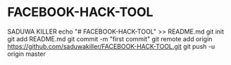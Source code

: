 # FACEBOOK-HACK-TOOL
SADUWA KILLER
echo "# FACEBOOK-HACK-TOOL" >> README.md
git init
git add README.md
git commit -m "first commit"
git remote add origin https://github.com/saduwakiller/FACEBOOK-HACK-TOOL.git
git push -u origin master
                
